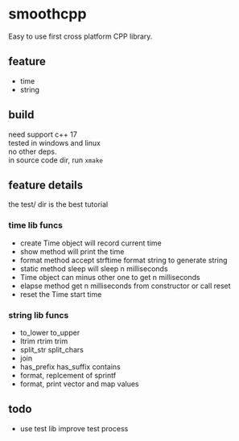 # smoothcpp
Easy to use first cross platform CPP library.

## feature
* time
* string

## build
need support c++ 17  
tested in windows and linux  
no other deps.  
in source code dir, run `xmake`  

## feature details
the test/ dir is the best tutorial

### time lib funcs
* create Time object will record current time
* show method will print the time
* format method accept strftime format string to generate string
* static method sleep will sleep n milliseconds
* Time object can minus other one to get n milliseconds
* elapse method get n milliseconds from constructor or call reset
* reset the Time start time

### string lib funcs
* to_lower to_upper
* ltrim rtrim trim
* split_str split_chars
* join
* has_prefix has_suffix contains
* format, replcement of sprintf
* format, print vector and map values

## todo
* use test lib improve test process